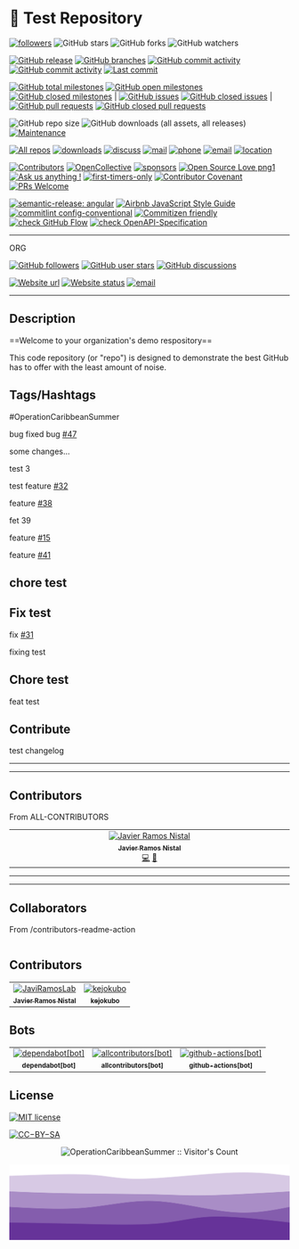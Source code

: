 # 🧪 Test Repository

[![followers](https://custom-icon-badges.demolab.com/github/followers/OperationCaribbeanSummer?logo=person-add&style=social&logoColor=black)](https://github.com/org/OperationCaribbeanSummer)
![GitHub stars](https://custom-icon-badges.demolab.com/github/stars/OperationCaribbeanSummer/test-repository?label=Stars&logo=star&logoColor=ffffff&labelColor=282828&color=663399&style=flat)
![GitHub forks](https://custom-icon-badges.demolab.com/github/forks/OperationCaribbeanSummer/test-repository?label=Forks&logo=fork&logoColor=ffffff&labelColor=282828&color=663399&style=flat)
![GitHub watchers](https://custom-icon-badges.demolab.com/github/watchers/OperationCaribbeanSummer/test-repository?label=Watchers&logoColor=ffffff&labelColor=282828&color=663399&style=flat&logo=eye)

[![GitHub release](https://custom-icon-badges.demolab.com/github/release/OperationCaribbeanSummer/test-repository.svg?color=663399&style=flat&logo=tag)](https://GitHub.com/OperationCaribbeanSummer/test-repository/releases/)
[![GitHub branches](https://badgen.net/github/branches/OperationCaribbeanSummer/test-repository?color=663399&style=flat)](https://github.com/OperationCaribbeanSummer/test-repository/branches)
[![GitHub commit activity](https://custom-icon-badges.demolab.com/github/commit-activity/t/OperationCaribbeanSummer/test-repository?color=663399&style=flat&logo=git-commit)](https://GitHub.com/OperationCaribbeanSummer/test-repository/commit/)
[![GitHub commit activity](https://custom-icon-badges.demolab.com/github/commit-activity/m/OperationCaribbeanSummer/test-repository?color=663399&style=flat&logo=git-commit)](https://github.com/OperationCaribbeanSummer/test-repository/commits)
[![Last commit](https://custom-icon-badges.demolab.com/github/last-commit/OperationCaribbeanSummer/test-repository.svg?style=flat&logo=history&color=663399)](https://github.com/OperationCaribbeanSummer/test-repository/commits)

[![GitHub total milestones](https://custom-icon-badges.demolab.com/github/milestones/all/OperationCaribbeanSummer/test-repository?label=total%20milestones&color=663399&logo=milestone)]()
[![GitHub open milestones](https://custom-icon-badges.demolab.com/github/milestones/open/OperationCaribbeanSummer/test-repository?color=663399&logo=milestone)]()
[![GitHub closed milestones](https://custom-icon-badges.demolab.com/github/milestones/closed/OperationCaribbeanSummer/test-repository?color=663399&logo=milestone)]() | 
[![GitHub issues](https://custom-icon-badges.demolab.com/github/issues/OperationCaribbeanSummer/test-repository?color=663399&logo=issue-opened)]()
[![GitHub closed issues](https://custom-icon-badges.demolab.com/github/issues-closed/OperationCaribbeanSummer/test-repository?color=663399&logo=issue-opened)]() |
[![GitHub pull requests](https://custom-icon-badges.demolab.com/github/issues-pr/OperationCaribbeanSummer/test-repository?color=663399&logo=pr)]()
[![GitHub closed pull requests](https://custom-icon-badges.demolab.com/github/issues-pr-closed/OperationCaribbeanSummer/test-repository?color=663399&logo=pr)]()

![GitHub repo size](https://custom-icon-badges.demolab.com/github/repo-size/OperationCaribbeanSummer/test-repository?logo=file-code&color=red)
![GitHub downloads (all assets, all releases)](https://custom-icon-badges.demolab.com/github/downloads/OperationCaribbeanSummer/test-repository/total?logo=download&label=repo%20downloads)
[![Maintenance](https://img.shields.io/badge/Maintained%3F-yes-green.svg)](https://GitHub.com/OperationCaribbeanSummer/test-repository/graphs/commit-activity)

[![All repos](https://custom-icon-badges.demolab.com/badge/-My%20Repos-blue?&style=flat&logoColor=white&logo=repo)](https://github.com/orgs/OperationCaribbeanSummer/repositories)
[![downloads](https://custom-icon-badges.demolab.com/badge/-Downloads-F25278?&style=flat&logo=download&logoColor=white)]()
[![discuss](https://custom-icon-badges.demolab.com/badge/-Discuss-plum?&style=flat&logo=comment-discussion&logoColor=black)](https://github.com/orgs/OperationCaribbeanSummer/discussions)
[![mail](https://custom-icon-badges.demolab.com/badge/Mail-E61B23.svg?logo=mail)](mailto:co2mm.esperanto@gmail.com)
[![phone](https://custom-icon-badges.demolab.com/badge/-+53--5843--9494-orange?&style=flat&logo=phone&logoColor=white)](sms://+5358439494)
[![email](https://custom-icon-badges.demolab.com/badge/-co2mm.esperanto@gmail.com-E61B23?&style=flat&logo=mention&logoColor=white)](mailto:co2mm.esperanto@gmail.com)
[![location](https://custom-icon-badges.demolab.com/badge/Havana-Cuba-purple?&style=flat&logo=location&logoColor=white)](geo:23.1351437,-82.3889117)

[![Contributors](https://img.shields.io/github/contributors/OperationCaribbeanSummer/test-repository.svg)](https://github.com/OperationCaribbeanSummer/test-repository/contributors/ 'Contributors')
[![OpenCollective](https://opencollective.com/OperationCaribbeanSummer/backers/badge.svg)](https://opencollective.com/OperationCaribbeanSummer/)
[![sponsors](https://custom-icon-badges.demolab.com/badge/Sponsors-D15E9B.svg?logo=heart)](https://github.com/sponsors/OperationCaribbeanSummer)
[![Open Source Love png1](https://badges.frapsoft.com/os/v1/open-source.png?v=103)](https://github.com/ellerbrock/open-source-badges/)
[![Ask us anything !](https://custom-icon-badges.demolab.com/badge/Ask%20Us-anything-1abc9c.svg?logo=comment-discussion)](https://github.com/orgs/OperationCaribbeanSummer/discussions)
[![first-timers-only](https://img.shields.io/badge/first--timers--only-friendly-blue.svg)](https://www.firsttimersonly.com/)
[![Contributor Covenant](https://img.shields.io/badge/Contributor%20Covenant-2.1-4baaaa.svg)](code_of_conduct.md)
[![PRs Welcome](https://img.shields.io/badge/PRs-welcome-brightgreen.svg?style=flat-square)](https://makeapullrequest.com)

<!-- standards start -->

[![semantic-release: angular](https://img.shields.io/badge/%E2%9C%93_semantic--release-angular-brightgreen?logo=semantic-release)](https://github.com/semantic-release/semantic-release)
[![Airbnb JavaScript Style Guide](https://img.shields.io/badge/%E2%9C%93_code_style-Airbnb-brightgreen.svg)](https://github.com/airbnb/javascript)
[![commitlint config-conventional](https://img.shields.io/badge/%E2%9C%93_commitlint-config_conventional-brightgreen.svg)](https://github.com/conventional-changelog/commitlint/tree/master/@commitlint/config-conventional)
[![Commitizen friendly](https://img.shields.io/badge/%E2%9C%93_commitizen-friendly-brightgreen.svg)](http://commitizen.github.io/cz-cli/)
[![check GitHub Flow](https://img.shields.io/badge/%E2%9C%93_Branching_strategy-GitHub_Flow-brightgreen.svg)](4444.md)
[![check OpenAPI-Specification](https://img.shields.io/badge/%E2%9C%93_OpenAPI-Specification-brightgreen.svg)](https://github.com/OAI/OpenAPI-Specification/)

<!-- 
[![check ](https://img.shields.io/badge/%E2%9C%93-4444-brightgreen.svg)](4444.md)
[![check ](https://img.shields.io/badge/%E2%9C%93-4444-brightgreen.svg)](4444.md)
[![check ](https://img.shields.io/badge/%E2%9C%93-4444-brightgreen.svg)](4444.md)
-->

<!-- standards end -->

---

ORG

[![GitHub followers](https://img.shields.io/github/followers/OperationCaribbeanSummer?label=Followers&logo=GitHub&logoColor=ffffff&labelColor=282828&color=663399&style=flat)]()
[![GitHub user stars](https://img.shields.io/github/stars/OperationCaribbeanSummer?affiliations=OWNER&label=User%20Stars&logo=GitHub&logoColor=ffffff&labelColor=282828&color=663399&style=flat)]()
[![GitHub discussions](https://img.shields.io/github/discussions/OperationCaribbeanSummer/test-repository?logo=GitHub&logoColor=ffffff&labelColor=282828&color=663399&style=flat)]()

[![Website url](https://img.shields.io/badge/https://-OperationCaribbeanSummer.com-blue?style=flat&logo=google-chrome)](http://OperationCaribbeanSummer.com/)
[![Website status](https://img.shields.io/website-up-down-green-red/http/OperationCaribbeanSummer.com.svg)](http://OperationCaribbeanSummer.com/)
[![email](https://img.shields.io/badge/Email-co2mm.esperanto@gmail.com-blue?style=flat&logo=gmail)](mailto:co2mm.esperanto@gmail.com)

---

## Description

==Welcome to your organization's demo respository==

This code repository (or "repo") is designed to demonstrate the best GitHub has to offer with the least amount of noise.

## Tags/Hashtags

#OperationCaribbeanSummer

bug fixed bug [#47](https://github.com/OperationCaribbeanSummer/test-repository/issues/47)

some changes...

test 3

test feature [#32](https://github.com/OperationCaribbeanSummer/test-repository/issues/32)

feature [#38](https://github.com/OperationCaribbeanSummer/test-repository/issues/38)

fet 39

feature [#15](https://github.com/OperationCaribbeanSummer/test-repository/issues/15)

feature [#41](https://github.com/OperationCaribbeanSummer/test-repository/issues/41)

## chore test

## Fix test

fix [#31](https://github.com/OperationCaribbeanSummer/test-repository/issues/31)

fixing test

## Chore test

feat test

## Contribute

test changelog

---

---

## Contributors

From ALL-CONTRIBUTORS

<!-- ALL-CONTRIBUTORS-LIST:START - Do not remove or modify this section -->
<!-- prettier-ignore-start -->
<!-- markdownlint-disable -->
<table>
  <tbody>
    <tr>
      <td align="center" valign="top" width="14.28%"><a href="https://github.com/JaviRamosLab"><img src="https://avatars1.githubusercontent.com/u/43531047?v=4?s=100" width="100px;" alt="Javier Ramos Nistal"/><br /><sub><b>Javier Ramos Nistal</b></sub></a><br /><a href="https://github.com/operationcaribbeansummer/test-repository/commits?author=JaviRamosLab" title="Code">💻</a> <a href="https://github.com/operationcaribbeansummer/test-repository/commits?author=JaviRamosLab" title="Documentation">📖</a></td>
    </tr>
  </tbody>
</table>

<!-- markdownlint-restore -->
<!-- prettier-ignore-end -->

<!-- ALL-CONTRIBUTORS-LIST:END -->

---

---

## Collaborators

From /contributors-readme-action

<!-- readme: collaborators -start -->
<table>
	<tbody>
	<tbody>
</table>
<!-- readme: collaborators -end -->

## Contributors

<!-- readme: contributors -start -->
<table>
	<tbody>
		<tr>
            <td align="center">
                <a href="https://github.com/JaviRamosLab">
                    <img src="https://avatars.githubusercontent.com/u/43531047?v=4" width="100;" alt="JaviRamosLab"/>
                    <br />
                    <sub><b>Javier Ramos Nistal</b></sub>
                </a>
            </td>
            <td align="center">
                <a href="https://github.com/kejokubo">
                    <img src="https://avatars.githubusercontent.com/u/192086285?v=4" width="100;" alt="kejokubo"/>
                    <br />
                    <sub><b>kejokubo</b></sub>
                </a>
            </td>
		</tr>
	<tbody>
</table>
<!-- readme: contributors -end -->

## Bots

<!-- readme: bots -start -->
<table>
	<tbody>
		<tr>
            <td align="center">
                <a href="https://github.com/dependabot[bot]">
                    <img src="https://avatars.githubusercontent.com/in/29110?v=4" width="100;" alt="dependabot[bot]"/>
                    <br />
                    <sub><b>dependabot[bot]</b></sub>
                </a>
            </td>
            <td align="center">
                <a href="https://github.com/allcontributors[bot]">
                    <img src="https://avatars.githubusercontent.com/in/23186?v=4" width="100;" alt="allcontributors[bot]"/>
                    <br />
                    <sub><b>allcontributors[bot]</b></sub>
                </a>
            </td>
            <td align="center">
                <a href="https://github.com/github-actions[bot]">
                    <img src="https://avatars.githubusercontent.com/in/15368?v=4" width="100;" alt="github-actions[bot]"/>
                    <br />
                    <sub><b>github-actions[bot]</b></sub>
                </a>
            </td>
		</tr>
	<tbody>
</table>
<!-- readme: bots -end -->

## License

<!-- [![GPLv3 license](https://img.shields.io/badge/License-GPL_v3-blue.svg)](https://github.com/OperationCaribbeanSummer/test-repository/blob/main/LICENSE)
[![GPLv3 license](https://img.shields.io/badge/License-CC−BY−SA_v4.0-blue.svg)](https://github.com/OperationCaribbeanSummer/test-repository/blob/main/LICENSE-CONTENT) -->

[![MIT license](https://custom-icon-badges.demolab.com/badge/license-MIT-blue.svg?logo=law)](https://raw.githubusercontent.com/OperationCaribbeanSummer/test-repository/blob/main/LICENSE)

[![CC−BY−SA](https://custom-icon-badges.demolab.com/badge/License-CC−BY−SA_v4.0-blue.svg?logo=law)](https://github.com/OperationCaribbeanSummer/test-repository/blob/main/LICENSE-CONTENT)

<p align="center"><img src="https://profile-counter.glitch.me/{OperationCaribbeanSummer}/count.svg" alt="OperationCaribbeanSummer :: Visitor's Count" /></p>

<span align="center"><img src=".github/assets/wave-OperationCaribbeanSummer.svg" alt="wave OperationCaribbeanSummer" /></span>
